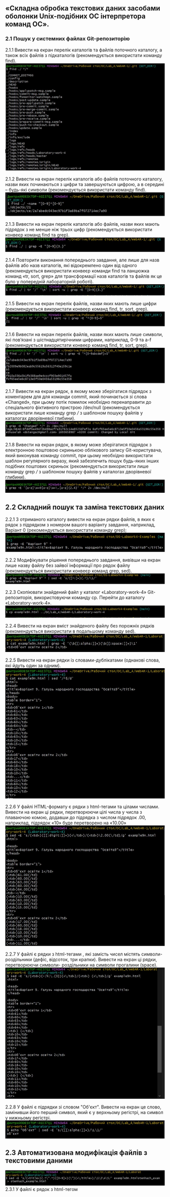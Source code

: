 ## «Складна обробка текстових даних засобами оболонки Unix-подібних ОС інтерпретора команд ОС».
### 2.1 Пошук у системних файлах Git-репозиторію
2.1.1 Вивести на екран перелік каталогів та файлів поточного каталогу, а також всіх файлів з підкаталогів (рекомендується використати команду find).
![Иллюстрация к проекту](https://github.com/Methouselah/WebAR-1/blob/Laboratory-work-3/Laboratory-work-4/foto/1.JPG)

2.1.2 Вивести на екран перелік каталогів або файлів поточного каталогу, назви яких починаються з цифри та завершуються цифрою, а в середині – будь-які символи (рекомендується використати команду find).
![Иллюстрация к проекту](https://github.com/Methouselah/WebAR-1/blob/Laboratory-work-3/Laboratory-work-4/foto/2.JPG)

2.1.3 Вивести на екран перелік каталогів або файлів, назви яких мають підрядок з не менше ніж трьох цифр (рекомендується використати конвеєр команд find та grep).
![Иллюстрация к проекту](https://github.com/Methouselah/WebAR-1/blob/Laboratory-work-3/Laboratory-work-4/foto/3.JPG)

2.1.4 Повторити виконання попереднього завдання, але лише для назв файлів або назв каталогів, які відокремлено один від одного (рекомендується використати конвеєр команди find та ланцюжка команд «tr, sort, grep» для трансформації назв каталогів та файлів як це було у попередній лабораторній роботі).
![Иллюстрация к проекту](https://github.com/Methouselah/WebAR-1/blob/Laboratory-work-3/Laboratory-work-4/foto/4.JPG)

2.1.5 Вивести на екран перелік файлів, назви яких мають лише цифри (рекомендується використати конвеєр команд find, tr, sort, grep).
![Иллюстрация к проекту](https://github.com/Methouselah/WebAR-1/blob/Laboratory-work-3/Laboratory-work-4/foto/5.JPG)

2.1.6 Вивести на екран перелік файлів, назви яких мають лише символи, які пов’язані з шістнадцятирічними цифрами, наприклад, 0-9 та a-f (рекомендується використати конвеєр команд find, tr, sort, grep).
![Иллюстрация к проекту](https://github.com/Methouselah/WebAR-1/blob/Laboratory-work-3/Laboratory-work-4/foto/6.JPG)

2.1.7 Вивести на екран рядок, в якому може зберігатися підрядок з коментарем для для команди commit, який починається зі слова «Changed», при цьому потік помилок необхідно перенаправити до спеціального фіктивного пристрою /dev/null (рекомендується використати лише команду grep */* з шаблоном пошуку файлів у каталогах дворівневої глибини).
![Иллюстрация к проекту](https://github.com/Methouselah/WebAR-1/blob/Laboratory-work-3/Laboratory-work-4/foto/7.JPG)

2.1.8 Вивести на екран рядок, в якому може зберігатися підрядок з електронною поштовою скринькою облікового запису Git-користувача, який виконував команду commit, при цьому необхідно використати шаблон регулярного виразу, який забезпечить пошук будь-яких інших подібних поштових скриньок (рекомендується використати лише команду grep */* з шаблоном пошуку файлів у каталогах дворівневої глибини).
![Иллюстрация к проекту](https://github.com/Methouselah/WebAR-1/blob/Laboratory-work-3/Laboratory-work-4/foto/8.JPG)

## 2.2 Складний пошук та заміна текстових даних
2.2.1 З отриманого каталогу вивести на екран рядки файлів, в яких є рядок з підрядком з номером вашого варіанту завдання, наприклад, Варіант 0 (рекомендується використати команду grep);
![Иллюстрация к проекту](https://github.com/Methouselah/WebAR-1/blob/Laboratory-work-3/Laboratory-work-4/foto/9.JPG)

2.2.2 Модифікувати рішення попереднього завдання, вивівши на екран лише назву
файлу без зайвої інформації про рядок файлу (рекомендується використати конвеєр команд
grep, sed).
![Иллюстрация к проекту](https://github.com/Methouselah/WebAR-1/blob/Laboratory-work-3/Laboratory-work-4/foto/10.JPG)

2.2.3 Скопіювати знайдений файл у каталог «Laboratory-work-4» Git-репозиторія,
використовуючи команду cp. Перейти до каталогу «Laboratory-work-4».
![Иллюстрация к проекту](https://github.com/Methouselah/WebAR-1/blob/Laboratory-work-3/Laboratory-work-4/foto/11.JPG)

2.2.4 Вивести на екран вміст знайденого файлу без порожніх рядків (рекомендується
використати в подальшому команду sed).
![Иллюстрация к проекту](https://github.com/Methouselah/WebAR-1/blob/Laboratory-work-3/Laboratory-work-4/foto/12.JPG)

2.2.5 Вивести на екран рядки із словами-дублікатами (однакові слова, які йдуть один
за одним).
![Иллюстрация к проекту](https://github.com/Methouselah/WebAR-1/blob/Laboratory-work-3/Laboratory-work-4/foto/13.JPG)

2.2.6 У файлі HTML-формату є рядки з html-тегами <td> та цілами числами. Вивести
на екран ці рядки, перетворюючи цілі числа у числа з плаваючою комою, додавши до підрядка
з числом підрядок .00, наприклад, підрядок «10» буде перетворено на «10.00»
![Иллюстрация к проекту](https://github.com/Methouselah/WebAR-1/blob/Laboratory-work-3/Laboratory-work-4/foto/14.JPG)

2.2.7 У файлі є рядки з html-тегами <td>, які замість чисел містять символи-
роздільники (дефіс, відсоток, три крапки). Вивести на екран ці рядки, перетворюючи символи-
роздільники на символи прогалини (space).
![Иллюстрация к проекту](https://github.com/Methouselah/WebAR-1/blob/Laboratory-work-3/Laboratory-work-4/foto/15.JPG)

2.2.8 У файлі є підрядки зі словом "Об'єкт". Вивести на екран це слово, замінивши
його перший символ, який є у верхньому регістрі, на символ у нижньому регістрі.
![Иллюстрация к проекту](https://github.com/Methouselah/WebAR-1/blob/Laboratory-work-3/Laboratory-work-4/foto/16.JPG)


## 2.3 Автоматизована модифікація файлів з текстовими даними
![Иллюстрация к проекту](https://github.com/Methouselah/WebAR-1/blob/Laboratory-work-3/Laboratory-work-4/foto/17.JPG)
2.3.1 У файлі є рядок з html-тегом <title>. Видалити з цього рядка цифри, які розміщено наприкінці рядка.
![Иллюстрация к проекту](https://github.com/Methouselah/WebAR-1/blob/Laboratory-work-3/Laboratory-work-4/foto/18.JPG)

2.3.2 У файлі є рядок з html-тегом <title>. Додати після цього рядка новий рядок, який містить наступне: "<h1>Таблиця оновлено автоматично. Автор - ПІБ, група</h1>" (рекомендується додати за номером, який заздалегіть визначено попердньою командою sed
наприклад, після 4-го рядку).
![Иллюстрация к проекту](https://github.com/Methouselah/WebAR-1/blob/Laboratory-work-3/Laboratory-work-4/foto/19.JPG)

2.3.3Видалити з файлу всі порожні рядки.
![Иллюстрация к проекту](https://github.com/Methouselah/WebAR-1/blob/Laboratory-work-3/Laboratory-work-4/foto/20.JPG)

2.3.4Видалити з файлу слова-дублікати.
![Иллюстрация к проекту](https://github.com/Methouselah/WebAR-1/blob/Laboratory-work-3/Laboratory-work-4/foto/21.JPG)

2.3.5 Об’єднати команди SED, створені у попередніх завданнях, в окремий текстовий
файл з назвою за шаблоном surname.sed, де surname – ваше прізвище латинськими літерами.
Виконати утиліту SED з читанням команд зі створенного файлу.
![Иллюстрация к проекту](https://github.com/Methouselah/WebAR-1/blob/Laboratory-work-3/Laboratory-work-4/foto/22.JPG)





